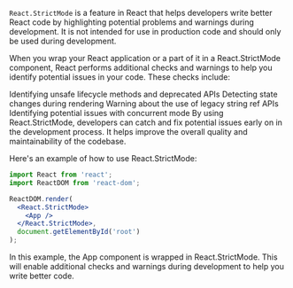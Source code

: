 
`React.StrictMode` is a feature in React that helps developers write better React code by highlighting potential problems and warnings during development. It is not intended for use in production code and should only be used during development.

When you wrap your React application or a part of it in a React.StrictMode component, React performs additional checks and warnings to help you identify potential issues in your code. These checks include:

Identifying unsafe lifecycle methods and deprecated APIs
Detecting state changes during rendering
Warning about the use of legacy string ref APIs
Identifying potential issues with concurrent mode
By using React.StrictMode, developers can catch and fix potential issues early on in the development process. It helps improve the overall quality and maintainability of the codebase.

Here's an example of how to use React.StrictMode:

```jsx
import React from 'react';
import ReactDOM from 'react-dom';

ReactDOM.render(
  <React.StrictMode>
    <App />
  </React.StrictMode>,
  document.getElementById('root')
);
```

In this example, the App component is wrapped in React.StrictMode. This will enable additional checks and warnings during development to help you write better code.

